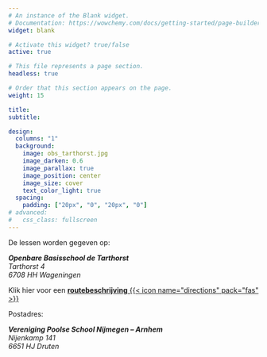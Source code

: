 ```yaml
---
# An instance of the Blank widget.
# Documentation: https://wowchemy.com/docs/getting-started/page-builder/
widget: blank

# Activate this widget? true/false
active: true

# This file represents a page section.
headless: true

# Order that this section appears on the page.
weight: 15

title: 
subtitle:

design:
  columns: "1"
  background:
    image: obs_tarthorst.jpg
    image_darken: 0.6
    image_parallax: true
    image_position: center
    image_size: cover
    text_color_light: true
  spacing:
    padding: ["20px", "0", "20px", "0"]
# advanced:
#   css_class: fullscreen
---
```


De lessen worden gegeven op:  

*__Openbare Basisschool de Tarthorst__*  
*Tarthorst 4*  
*6708 HH Wageningen*  

Klik hier voor een [**routebeschrijving** {{< icon name="directions" pack="fas" >}}](https://www.openstreetmap.org/directions?engine=osrm_car&route=51.97864,5.66098#map=18/51.97864/5.66098&layers=N)

Postadres:  
  
*__Vereniging Poolse School Nijmegen – Arnhem__*  
*Nijenkamp 141*  
*6651 HJ Druten*
